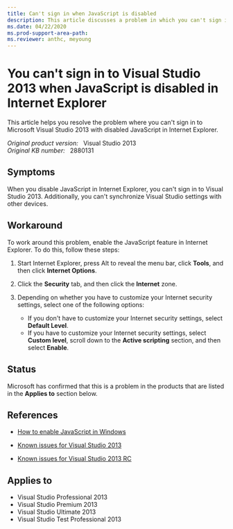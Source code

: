 ```yaml
---
title: Can't sign in when JavaScript is disabled
description: This article discusses a problem in which you can't sign in to Visual Studio 2013 when JavaScript is disabled in Internet Explorer and provides a workaround.
ms.date: 04/22/2020
ms.prod-support-area-path:
ms.reviewer: anthc, meyoung
---
```

# You can't sign in to Visual Studio 2013 when JavaScript is disabled in Internet Explorer

This article helps you resolve the problem where you can't sign in to Microsoft Visual Studio 2013 with disabled JavaScript in Internet Explorer.

_Original product version:_ &nbsp; Visual Studio 2013  
_Original KB number:_ &nbsp; 2880131

## Symptoms

When you disable JavaScript in Internet Explorer, you can't sign in to Visual Studio 2013. Additionally, you can't synchronize Visual Studio settings with other devices.

## Workaround

To work around this problem, enable the JavaScript feature in Internet Explorer. To do this, follow these steps:

1. Start Internet Explorer, press Alt to reveal the menu bar, click **Tools**, and then click **Internet Options**.
2. Click the **Security** tab, and then click the **Internet** zone.
3. Depending on whether you have to customize your Internet security settings, select one of the following options:

   - If you don't have to customize your Internet security settings, select **Default Level**.
   - If you have to customize your Internet security settings, select **Custom level**, scroll down to the **Active scripting** section, and then select **Enable**.

## Status

Microsoft has confirmed that this is a problem in the products that are listed in the **Applies to** section below.

## References

- [How to enable JavaScript in Windows](https://support.microsoft.com/help/3135465)

- [Known issues for Visual Studio 2013](https://support.microsoft.com/help/2890846)

- [Known issues for Visual Studio 2013 RC](https://support.microsoft.com/help/2876195)

## Applies to

- Visual Studio Professional 2013
- Visual Studio Premium 2013
- Visual Studio Ultimate 2013
- Visual Studio Test Professional 2013
